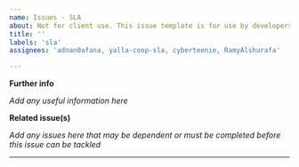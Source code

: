```yaml
---
name: Issues - SLA
about: Not for client use. This issue template is for use by developers or project admin for issues covered by SLA.
title: ''
labels: 'sla'
assignees: 'adnan0afana, yalla-coop-sla, cyberteenie, RamyAlshurafa'

---
```


__Further info__

_Add any useful information here_

__Related issue(s)__

_Add any issues here that may be dependent or must be completed before this issue can be tackled_

---
